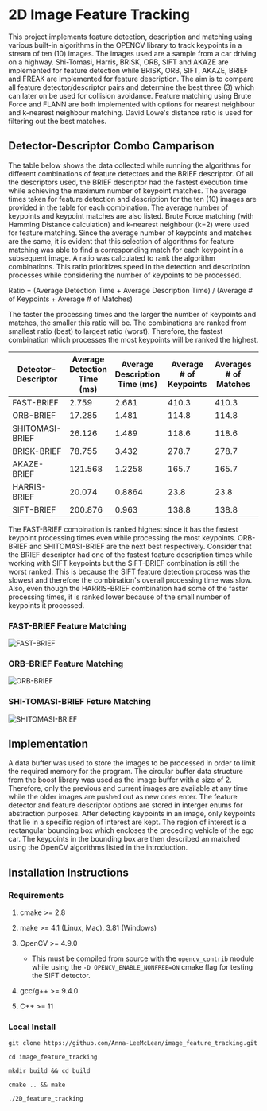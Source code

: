 # 2D Image Feature Tracking

This project implements feature detection, description and matching using various built-in algorithms in the OPENCV library to track keypoints in a stream of ten (10) images. The images used are a sample from a car driving on a highway. Shi-Tomasi, Harris, BRISK, ORB, SIFT and AKAZE are implemented for feature detection while BRISK, ORB, SIFT, AKAZE, BRIEF and FREAK are implemented for feature description. The aim is to compare all feature detector/descriptor pairs and determine the best three (3) which can later on be used for collision avoidance. Feature matching using Brute Force and FLANN are both implemented with options for nearest neighbour and k-nearest neighbour matching. David Lowe's distance ratio is used for filtering out the best matches.

## Detector-Descriptor Combo Camparison

The table below shows the data collected while running the algorithms for different combinations of feature detectors and the BRIEF descriptor. Of all the descriptors used, the BRIEF descriptor had the fastest execution time while achieving the maximum number of keypoint matches. The average times taken for feature detection and description for the ten (10) images are provided in the table for each combination. The average number of keypoints and keypoint matches are also listed. Brute Force matching (with Hamming Distance calculation) and k-nearest neighbour (k=2) were used for feature matching. Since the average number of keypoints and matches are the same, it is evident that this selection of algorithms for feature matching was able to find a corresponding match for each keypoint in a subsequent image. A ratio was calculated to rank the algorithm combinations. This ratio prioritizes speed in the detection and description processes while considering the number of keypoints to be processed. 

Ratio = (Average Detection Time + Average Description Time)   /   (Average # of Keypoints + Average # of Matches)

The faster the processing times and the larger the number of keypoints and matches, the smaller this ratio will be. The combinations are ranked from smallest ratio (best) to largest ratio (worst). Therefore, the fastest combination which processes the most keypoints will be ranked the highest. 

| Detector-Descriptor| Average Detection Time (ms)| Average Description Time (ms)| Average # of Keypoints| Averages # of Matches| Ratio | Overall Ranking
|--|--|--|--|--|--|--|
| FAST-BRIEF         |2.759                       |2.681                         |410.3                  |410.3                 |0.0066 |1
| ORB-BRIEF          |17.285                      |1.481                         |114.8                  |114.8                 |0.0817 |2
| SHITOMASI-BRIEF    |26.126                      |1.489                         |118.6                  |118.6                 |0.1164 |3 
| BRISK-BRIEF        |78.755                      |3.432                         |278.7                  |278.7                 |0.1474 |4 
| AKAZE-BRIEF        |121.568                     |1.2258                        |165.7                  |165.7                 |0.3705 |5 
| HARRIS-BRIEF       |20.074                      |0.8864                        |23.8                   |23.8                  |0.4403 |6
| SIFT-BRIEF         |200.876                     |0.963                         |138.8                  |138.8                 |0.7271 |7


The FAST-BRIEF combination is ranked highest since it has the fastest keypoint processing times even while processing the most keypoints. ORB-BRIEF and SHITOMASI-BRIEF are the next best respectively. Consider that the BRIEF descriptor had one of the fastest feature description times while working with SIFT keypoints but the SIFT-BRIEF combination is still the worst ranked. This is because the SIFT feature detection process was the slowest and therefore the combination's overall processing time was slow. Also, even though the HARRIS-BRIEF combination had some of the faster processing times, it is ranked lower because of the small number of keypoints it processed. 

### FAST-BRIEF Feature Matching
![FAST-BRIEF](https://github.com/Anna-LeeMcLean/image_feature_tracking/assets/60242931/117f90b9-f512-4c0c-a1fe-25f0488ccc2e)

### ORB-BRIEF Feature Matching
![ORB-BRIEF](https://github.com/Anna-LeeMcLean/image_feature_tracking/assets/60242931/6f0d5808-2108-4463-a259-f74d78124688)

### SHI-TOMASI-BRIEF Feture Matching
![SHITOMASI-BRIEF](https://github.com/Anna-LeeMcLean/image_feature_tracking/assets/60242931/4a3c8fac-cfb5-491b-b76f-995009420aea)

## Implementation 
A data buffer was used to store the images to be processed in order to limit the required memory for the program. The circular buffer data structure from the boost library was used as the image buffer with a size of 2. Therefore, only the previous and current images are available at any time while the older images are pushed out as new ones enter. The feature detector and feature descriptor options are stored in interger enums for abstraction purposes. After detecting keypoints in an image, only keypoints that lie in a specific region of interest are kept. The region of interest is a rectangular bounding box which encloses the preceding vehicle of the ego car. The keypoints in the bounding box are then described an matched using the OpenCV algorithms listed in the introduction.

## Installation Instructions

### Requirements
1. cmake >= 2.8

2. make >= 4.1 (Linux, Mac), 3.81 (Windows)

3. OpenCV >= 4.9.0
    * This must be compiled from source with the `opencv_contrib` module while using the `-D OPENCV_ENABLE_NONFREE=ON` cmake flag for testing the SIFT detector. 

4. gcc/g++ >= 9.4.0

5. C++ >= 11

### Local Install

`git clone https://github.com/Anna-LeeMcLean/image_feature_tracking.git`

`cd image_feature_tracking`

`mkdir build && cd build`

`cmake .. && make`

`./2D_feature_tracking`
